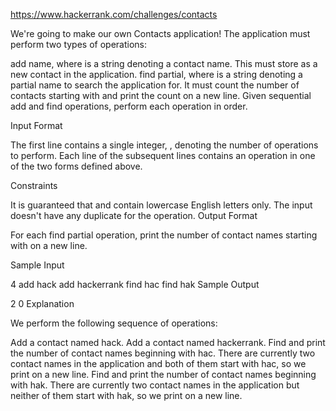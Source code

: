 https://www.hackerrank.com/challenges/contacts

We're going to make our own Contacts application! The application must perform two types of operations:

add name, where  is a string denoting a contact name. This must store  as a new contact in the application.
find partial, where  is a string denoting a partial name to search the application for. It must count the number of contacts starting with  and print the count on a new line.
Given  sequential add and find operations, perform each operation in order.

Input Format

The first line contains a single integer, , denoting the number of operations to perform. 
Each line  of the  subsequent lines contains an operation in one of the two forms defined above.

Constraints

It is guaranteed that  and  contain lowercase English letters only.
The input doesn't have any duplicate  for the  operation.
Output Format

For each find partial operation, print the number of contact names starting with on a new line.

Sample Input

4
add hack
add hackerrank
find hac
find hak
Sample Output

2
0
Explanation

We perform the following sequence of operations:

Add a contact named hack.
Add a contact named hackerrank.
Find and print the number of contact names beginning with hac. There are currently two contact names in the application and both of them start with hac, so we print  on a new line.
Find and print the number of contact names beginning with hak. There are currently two contact names in the application but neither of them start with hak, so we print  on a new line.
